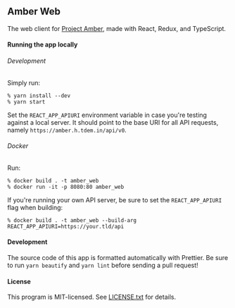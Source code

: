 ## Amber Web

The web client for [Project Amber](/tdemin/amber), made with React,
Redux, and TypeScript.

#### Running the app locally

###### Development

Simply run:

    % yarn install --dev
    % yarn start

Set the `REACT_APP_APIURI` environment variable in case you're testing against
a local server. It should point to the base URI for all API requests, namely
`https://amber.h.tdem.in/api/v0`.

###### Docker

Run:

    % docker build . -t amber_web
    % docker run -it -p 8080:80 amber_web

If you're running your own API server, be sure to set the
`REACT_APP_APIURI` flag when building:

    % docker build . -t amber_web --build-arg REACT_APP_APIURI=https://your.tld/api

#### Development

The source code of this app is formatted automatically with Prettier. Be sure
to run `yarn beautify` and `yarn lint` before sending a pull request!

#### License

This program is MIT-licensed. See [LICENSE.txt](LICENSE.txt) for details.
